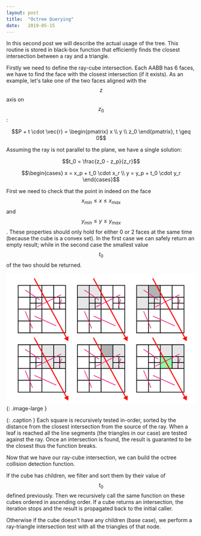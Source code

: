 ```yaml
---
layout: post
title:  "Octree Querying"
date:   2019-05-15
---
```


In this second post we will describe the actual usage of the tree.
This routine is stored in black-box function that efficiently finds the closest intersection between a ray and a triangle.

Firstly we need to define the ray-cube intersection.
Each AABB has 6 faces, we have to find the face with the closest intersection (if it exists).
As an example, let's take one of the two faces aligned with the $$z$$ axis on $$z_0$$:

$$P + t \cdot \vec{r} = \begin{pmatrix} x \\ y \\ z_0 \end{pmatrix}, t \geq 0$$

Assuming the ray is not parallel to the plane, we have a single solution:

$$t_0 = \frac{z_0 - z_p}{z_r}$$

$$\begin{cases} x = x_p + t_0 \cdot x_r \\ y = y_p + t_0 \cdot y_r \end{cases}$$

First we need to check that the point in indeed on the face $$x_{min} \leq x \leq x_{max}$$ and $$y_{min} \leq y \leq y_{max}$$.
These properties should only hold for either 0 or 2 faces at the same time (because the cube is a convex set).
In the first case we can safely return an empty result; while in the second case the smallest value $$t_0$$ of the two should be returned.

![](/img/quadtree_querying.svg){: .image-large }

{: .caption }
Each square is recursively tested in-order, sorted by the distance from the closest intersection from the source of the ray.
When a leaf is reached all the line segments (the triangles in our case) are tested against the ray.
Once an intersection is found, the result is guaranted to be the closest thus the function breaks.

Now that we have our ray-cube intersection, we can build the octree collision detection function.

If the cube has children, we filter and sort them by their value of $$t_0$$ defined previously.
Then we recursively call the same function on these cubes ordered in ascending order.
If a cube returns an intersection, the iteration stops and the result is propagated back to the initial caller.

Otherwise if the cube doesn't have any children (base case), we perform a ray-triangle intersection test with all the triangles of that node.
